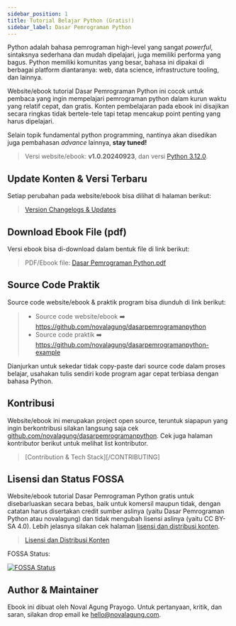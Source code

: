 ```yaml
---
sidebar_position: 1
title: Tutorial Belajar Python (Gratis!)
sidebar_label: Dasar Pemrograman Python
---
```


Python adalah bahasa pemrograman high-level yang sangat *powerful*, sintaksnya sederhana dan mudah dipelajari, juga memiliki performa yang bagus. Python memiliki komunitas yang besar, bahasa ini dipakai di berbagai platform diantaranya: web, data science, infrastructure tooling, dan lainnya.

Website/ebook tutorial Dasar Pemrograman Python ini cocok untuk pembaca yang ingin mempelajari pemrograman python dalam kurun waktu yang relatif cepat, dan gratis. Konten pembelajaran pada ebook ini disajikan secara ringkas tidak bertele-tele tapi tetap mencakup point penting yang harus dipelajari.

Selain topik fundamental python programming, nantinya akan disedikan juga pembahasan *advance* lainnya, **stay tuned!**

> Versi website/ebook: **v1.0.20240923**, dan versi [Python 3.12.0](https://www.python.org/downloads/release/python-3120/).

## Update Konten & Versi Terbaru

Setiap perubahan pada website/ebook bisa dilihat di halaman berikut:

> [Version Changelogs & Updates](CHANGELOG)

## Download Ebook File (pdf)

Versi ebook bisa di-download dalam bentuk file di link berikut:

> PDF/Ebook file: [Dasar Pemrograman Python.pdf](https://github.com/novalagung/dasarpemrogramanpython/raw/ebooks/dasarpemrogramanpython.pdf?v=v1.0.20240923)

## Source Code Praktik

Source code website/ebook & praktik program bisa diunduh di link berikut:

> - Source code website/ebook ➡️ https://github.com/novalagung/dasarpemrogramanpython
> - Source code praktik ➡️ https://github.com/novalagung/dasarpemrogramanpython-example

Dianjurkan untuk sekedar tidak copy-paste dari source code dalam proses belajar, usahakan tulis sendiri kode program agar cepat terbiasa dengan bahasa Python.

## Kontribusi

Website/ebook ini merupakan project open source, teruntuk siapapun yang ingin berkontribusi silakan langsung saja cek [github.com/novalagung/dasarpemrogramanpython](https://github.com/novalagung/dasarpemrogramanpython). Cek juga halaman kontributor berikut untuk melihat list kontributor.

> [Contribution & Tech Stack][/CONTRIBUTING]

## Lisensi dan Status FOSSA

Website/ebook tutorial Dasar Pemrograman Python gratis untuk disebarluaskan secara bebas, baik untuk komersil maupun tidak, dengan catatan harus disertakan credit sumber aslinya (yaitu Dasar Pemrograman Python atau novalagung) dan tidak mengubah lisensi aslinya (yaitu CC BY-SA 4.0). Lebih jelasnya silakan cek halaman [lisensi dan distribusi konten](/LICENSE).

> [Lisensi dan Distribusi Konten](/LICENSE)

FOSSA Status:

[![FOSSA Status](https://app.fossa.io/api/projects/git%2Bgithub.com%2Fnovalagung%2Fdasarpemrogramanpython.svg?type=large)](https://app.fossa.io/projects/git%2Bgithub.com%2Fnovalagung%2Fdasarpemrogramanpython?ref=badge_large)

## Author & Maintainer

Ebook ini dibuat oleh Noval Agung Prayogo. Untuk pertanyaan, kritik, dan saran, silakan drop email ke hello@novalagung.com.
